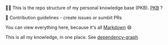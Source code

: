 🙋‍♀️ This is the repo structure of my personal knowledge base (PKB). [PKB](https://en.wikipedia.org/wiki/Personal_knowledge_base) ?

🌈 Contribution guidelines - create issues or sumbit PRs

You can view everything here, because it's all [Markdown](https://en.wikipedia.org/wiki/Markdown) 😄

This is all my knowledge, in one place. See [dependency-graph](../assets/old_pkb.html)
